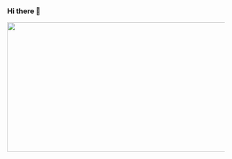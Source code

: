 ### Hi there 👋

<a href="https://github.com/devxb/gitanimals">
<img
  src="https://render.gitanimals.org/farms/HugManh"
  width="600"
  height="300"
/>
</a>
  
  

<!--
**HugManh/HugManh** is a ✨ _special_ ✨ repository because its `README.md` (this file) appears on your GitHub profile.

Here are some ideas to get you started:

- 🔭 I’m currently working on ...
- 🌱 I’m currently learning ...
- 👯 I’m looking to collaborate on ...
- 🤔 I’m looking for help with ...
- 💬 Ask me about ...
- 📫 How to reach me: ...
- 😄 Pronouns: ...
- ⚡ Fun fact: ...
-->

